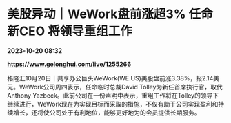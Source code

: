 # 美股异动｜WeWork盘前涨超3% 任命新CEO 将领导重组工作

**2023-10-20 08:32**

**https://www.gelonghui.com/live/1255266**

格隆汇10月20日｜共享办公巨头WeWork(WE.US)美股盘前涨3.38%，报2.14美元。WeWork公司周四表示，任命临时总裁David Tolley为新任首席执行官，取代Anthony Yazbeck。此前公司在一份声明中表示，重组工作将在Tolley的领导下继续进行，WeWork现在为实现目标而采取的措施，不仅有助于公司实现盈利和持续增长，还将使公司处于有利地位，能够更好地为的会员提供长期服务。